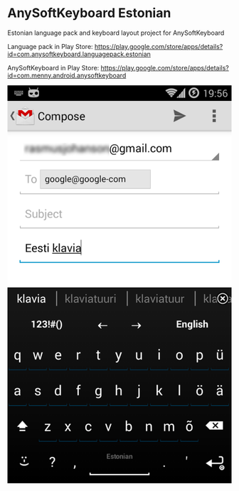 AnySoftKeyboard Estonian
============

Estonian language pack and keyboard layout project for AnySoftKeyboard

Language pack in Play Store: https://play.google.com/store/apps/details?id=com.anysoftkeyboard.languagepack.estonian

AnySoftKeyboard in Play Store: https://play.google.com/store/apps/details?id=com.menny.android.anysoftkeyboard


![ScreenShot](https://github.com/johanson/AnySoftKeyboardEstonianLanguagePack/blob/master/screen1.png?raw=true)
